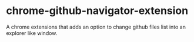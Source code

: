 chrome-github-navigator-extension
=================================

A chrome extensions that adds an option to change github files list into an explorer like window.
